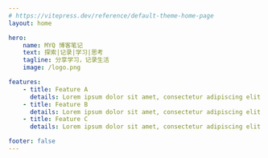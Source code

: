 ```yaml
---
# https://vitepress.dev/reference/default-theme-home-page
layout: home

hero:
    name: MYQ 博客笔记
    text: 探索|记录|学习|思考
    tagline: 分享学习，记录生活
    image: /logo.png

features:
    - title: Feature A
      details: Lorem ipsum dolor sit amet, consectetur adipiscing elit
    - title: Feature B
      details: Lorem ipsum dolor sit amet, consectetur adipiscing elit
    - title: Feature C
      details: Lorem ipsum dolor sit amet, consectetur adipiscing elit

footer: false
---
```


